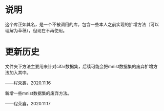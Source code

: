 # 说明
这个库正如其名，是一个不被调用的库，包含一些本人之前实现的扩增方法（可以理解为草稿），但现在不再使用。

# 更新历史

文件夹下方法主要用来针对cifar数据集，后续可能会把mnist数据集的废弃扩增方法加入其中。

——程荣鑫，2020.11.16

新增一些mnist数据集的废弃方法。

——程荣鑫，2020.11.17

